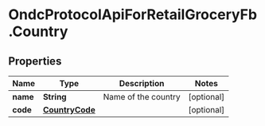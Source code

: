 # OndcProtocolApiForRetailGroceryFb.Country

## Properties
Name | Type | Description | Notes
------------ | ------------- | ------------- | -------------
**name** | **String** | Name of the country | [optional] 
**code** | [**CountryCode**](CountryCode.md) |  | [optional] 
